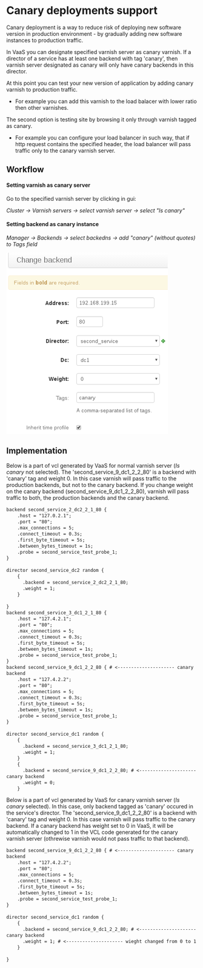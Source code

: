 Canary deployments support
=======================

Canary deployment is a way to reduce risk of deploying new software version in production environment - by gradually
adding new software instances to production traffic.

In VaaS you can designate specified varnish server as canary varnish. If a director of a service has at least
one backend with tag 'canary', then varnish server designated as canary will only have canary backends in this director.

At this point you can test your new version of application by adding canary varnish to production traffic. 
* For example you can add this varnish to the load balacer with lower ratio then other varnishes.

The second option is testing site by browsing it only through varnish tagged as canary. 
* For example you can configure your load balancer in such way, that if http request contains the specified header,
the load balancer will pass traffic only to the canary varnish server.


Workflow
--------

#### Setting varnish as canary server

Go to the specified varnish server by clicking in gui:

*Cluster -> Varnish servers -> select varnish server -> select "Is canary"*

#### Setting backend as canary instance

*Manager -> Backends -> select backedns -> add "canary" (without quotes) to Tags field*

![Backend](img/canary_backend.png)



Implementation
--------------
Below is a part of vcl generated by VaaS for normal varnish server (*Is canary* not selected).
The 'second_service_9_dc1_2_2_80' is a backend with 'canary' tag and weight 0. In this case varnish will pass traffic
to the production backends, but not to the canary backend. If you change weight on the
canary backend (second_service_9_dc1_2_2_80), varnish will pass traffic to both,
the production backends and the canary backend.

```
backend second_service_2_dc2_2_1_80 {
    .host = "127.0.2.1";
    .port = "80";
    .max_connections = 5;
    .connect_timeout = 0.3s;
    .first_byte_timeout = 5s;
    .between_bytes_timeout = 1s;
    .probe = second_service_test_probe_1;
}

director second_service_dc2 random {
    {
      .backend = second_service_2_dc2_2_1_80;
      .weight = 1;
    }

}
backend second_service_3_dc1_2_1_80 {
    .host = "127.4.2.1";
    .port = "80";
    .max_connections = 5;
    .connect_timeout = 0.3s;
    .first_byte_timeout = 5s;
    .between_bytes_timeout = 1s;
    .probe = second_service_test_probe_1;
}
backend second_service_9_dc1_2_2_80 { # <--------------------- canary backend
    .host = "127.4.2.2";
    .port = "80";
    .max_connections = 5;
    .connect_timeout = 0.3s;
    .first_byte_timeout = 5s;
    .between_bytes_timeout = 1s;
    .probe = second_service_test_probe_1;
}

director second_service_dc1 random {
    {
      .backend = second_service_3_dc1_2_1_80;
      .weight = 1;
    }
    {
      .backend = second_service_9_dc1_2_2_80; # <--------------------- canary backend
      .weight = 0;
    }
```

Below is a part of vcl generated by VaaS for canary varnish server (*Is canary* selected).
In this case, only backend tagged as 'canary' occured in the service's director. The 'second_service_9_dc1_2_2_80' is
a backend with 'canary' tag and weight 0. In this case varnish will pass traffic to the canary backend.
If a canary backend has weight set to 0 in VaaS, it will be automatically changed to 1 in the VCL code generated for the
canary varnish server (othrewise varnish would not pass traffic to that backend).
```
backend second_service_9_dc1_2_2_80 { # <--------------------- canary backend
    .host = "127.4.2.2";
    .port = "80";
    .max_connections = 5;
    .connect_timeout = 0.3s;
    .first_byte_timeout = 5s;
    .between_bytes_timeout = 1s;
    .probe = second_service_test_probe_1;
}

director second_service_dc1 random {
    {
      .backend = second_service_9_dc1_2_2_80; # <--------------------- canary backend
      .weight = 1; # <--------------------- wieght changed from 0 to 1
    }

}
```

